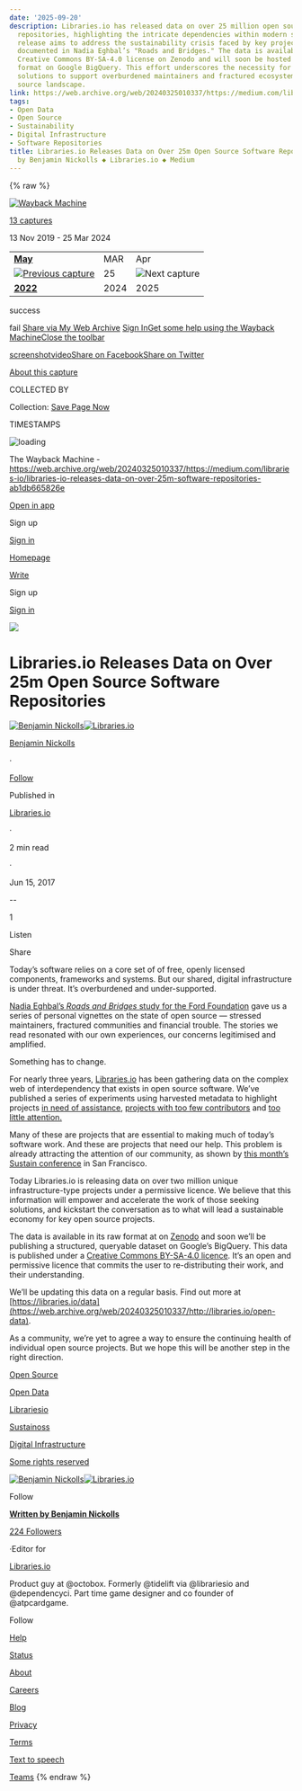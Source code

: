 ```yaml
---
date: '2025-09-20'
description: Libraries.io has released data on over 25 million open source software
  repositories, highlighting the intricate dependencies within modern software. This
  release aims to address the sustainability crisis faced by key projects, as previously
  documented in Nadia Eghbal’s "Roads and Bridges." The data is available under a
  Creative Commons BY-SA-4.0 license on Zenodo and will soon be hosted in a structured
  format on Google BigQuery. This effort underscores the necessity for community-driven
  solutions to support overburdened maintainers and fractured ecosystems in the open
  source landscape.
link: https://web.archive.org/web/20240325010337/https://medium.com/libraries-io/libraries-io-releases-data-on-over-25m-software-repositories-ab1db665826e
tags:
- Open Data
- Open Source
- Sustainability
- Digital Infrastructure
- Software Repositories
title: Libraries.io Releases Data on Over 25m Open Source Software Repositories ◆
  by Benjamin Nickolls ◆ Libraries.io ◆ Medium
---
```

{% raw %}

[![Wayback Machine](https://web-static.archive.org/_static/images/toolbar/wayback-toolbar-logo-200.png)](https://web.archive.org/web/ "Wayback Machine home page")

[13 captures](https://web.archive.org/web/20240325010337*/https://medium.com/libraries-io/libraries-io-releases-data-on-over-25m-software-repositories-ab1db665826e "See a list of every capture for this URL")

13 Nov 2019 - 25 Mar 2024

|     |     |     |
| --- | --- | --- |
| [**May**](https://web.archive.org/web/20230507184727/https://medium.com/libraries-io/libraries-io-releases-data-on-over-25m-software-repositories-ab1db665826e "07 May 2023") | MAR | Apr |
| [![Previous capture](https://web-static.archive.org/_static/images/toolbar/wm_tb_prv_on.png)](https://web.archive.org/web/20230507184727/https://medium.com/libraries-io/libraries-io-releases-data-on-over-25m-software-repositories-ab1db665826e "18:47:27 May 07, 2023") | 25 | ![Next capture](https://web-static.archive.org/_static/images/toolbar/wm_tb_nxt_off.png) |
| [**2022**](https://web.archive.org/web/20221231070229/https://medium.com/libraries-io/libraries-io-releases-data-on-over-25m-software-repositories-ab1db665826e "31 Dec 2022") | 2024 | 2025 |

success

fail
[Share via My Web Archive](https://web.archive.org/web/20240325010337/https://medium.com/libraries-io/libraries-io-releases-data-on-over-25m-software-repositories-ab1db665826e# "Share via My Web Archive") [Sign In](https://archive.org/account/login.php "Sign In")[Get some help using the Wayback Machine](https://help.archive.org/help/category/the-wayback-machine/ "Get some help using the Wayback Machine")[Close the toolbar](https://web.archive.org/web/20240325010337/https://medium.com/libraries-io/libraries-io-releases-data-on-over-25m-software-repositories-ab1db665826e#close "Close the toolbar")

[screenshot](https://web.archive.org/web/20240325010337/http://web.archive.org/screenshot/https://medium.com/libraries-io/libraries-io-releases-data-on-over-25m-software-repositories-ab1db665826e "screenshot")[video](https://web.archive.org/web/20240325010337/https://medium.com/libraries-io/libraries-io-releases-data-on-over-25m-software-repositories-ab1db665826e# "video")[Share on Facebook](https://web.archive.org/web/20240325010337/https://medium.com/libraries-io/libraries-io-releases-data-on-over-25m-software-repositories-ab1db665826e# "Share on Facebook")[Share on Twitter](https://web.archive.org/web/20240325010337/https://medium.com/libraries-io/libraries-io-releases-data-on-over-25m-software-repositories-ab1db665826e# "Share on Twitter")

[About this capture](https://web.archive.org/web/20240325010337/https://medium.com/libraries-io/libraries-io-releases-data-on-over-25m-software-repositories-ab1db665826e#expand)

COLLECTED BY

Collection: [Save Page Now](https://archive.org/details/save-page-now)

TIMESTAMPS

![loading](https://web-static.archive.org/_static/images/loading.gif)

The Wayback Machine - https://web.archive.org/web/20240325010337/https://medium.com/libraries-io/libraries-io-releases-data-on-over-25m-software-repositories-ab1db665826e

[Open in app](https://web.archive.org/web/20240325010337/https://rsci.app.link/?%24canonical_url=https%3A%2F%2Fmedium.com%2Fp%2Fab1db665826e&%7Efeature=LoOpenInAppButton&%7Echannel=ShowPostUnderCollection&source=---two_column_layout_nav----------------------------------)

Sign up

[Sign in](https://web.archive.org/web/20240325010337/https://medium.com/m/signin?operation=login&redirect=https%3A%2F%2Fmedium.com%2Flibraries-io%2Flibraries-io-releases-data-on-over-25m-software-repositories-ab1db665826e&source=post_page---two_column_layout_nav-----------------------global_nav-----------)

[Homepage](https://web.archive.org/web/20240325010337/https://medium.com/?source=---two_column_layout_nav----------------------------------)

[Write](https://web.archive.org/web/20240325010337/https://medium.com/m/signin?operation=register&redirect=https%3A%2F%2Fmedium.com%2Fnew-story&source=---two_column_layout_nav-----------------------new_post_topnav-----------)

Sign up

[Sign in](https://web.archive.org/web/20240325010337/https://medium.com/m/signin?operation=login&redirect=https%3A%2F%2Fmedium.com%2Flibraries-io%2Flibraries-io-releases-data-on-over-25m-software-repositories-ab1db665826e&source=post_page---two_column_layout_nav-----------------------global_nav-----------)

![](https://web.archive.org/web/20240325010337im_/https://miro.medium.com/v2/resize:fill:64:64/1*dmbNkD5D-u45r44go_cf0g.png)

# Libraries.io Releases Data on Over 25m Open Source Software Repositories

[![Benjamin Nickolls](https://web.archive.org/web/20240325010337im_/https://miro.medium.com/v2/resize:fill:88:88/0*N6MxOnI1wOIdWsEL.jpg)](https://web.archive.org/web/20240325010337/https://medium.com/@BenJam?source=post_page-----ab1db665826e--------------------------------)[![Libraries.io](https://web.archive.org/web/20240325010337im_/https://miro.medium.com/v2/resize:fill:48:48/1*_p8SM0qEpZSgmKB_jtAxrA.png)](https://web.archive.org/web/20240325010337/https://medium.com/libraries-io?source=post_page-----ab1db665826e--------------------------------)

[Benjamin Nickolls](https://web.archive.org/web/20240325010337/https://medium.com/@BenJam?source=post_page-----ab1db665826e--------------------------------)

·

[Follow](https://web.archive.org/web/20240325010337/https://medium.com/m/signin?actionUrl=https%3A%2F%2Fmedium.com%2F_%2Fsubscribe%2Fuser%2Fc4bf2f28fa69&operation=register&redirect=https%3A%2F%2Fmedium.com%2Flibraries-io%2Flibraries-io-releases-data-on-over-25m-software-repositories-ab1db665826e&user=Benjamin+Nickolls&userId=c4bf2f28fa69&source=post_page-c4bf2f28fa69----ab1db665826e---------------------post_header-----------)

Published in

[Libraries.io](https://web.archive.org/web/20240325010337/https://medium.com/libraries-io?source=post_page-----ab1db665826e--------------------------------)

·

2 min read

·

Jun 15, 2017

--

1

Listen

Share

Today’s software relies on a core set of of free, openly licensed components, frameworks and systems. But our shared, digital infrastructure is under threat. It’s overburdened and under-supported.

[Nadia Eghbal’s _Roads and Bridges_ study for the Ford Foundation](https://web.archive.org/web/20240325010337/https://www.fordfoundation.org/library/reports-and-studies/roads-and-bridges-the-unseen-labor-behind-our-digital-infrastructure/) gave us a series of personal vignettes on the state of open source — stressed maintainers, fractured communities and financial trouble. The stories we read resonated with our own experiences, our concerns legitimised and amplified.

Something has to change.

For nearly three years, [Libraries.io](https://web.archive.org/web/20240325010337/https://libraries.io/) has been gathering data on the complex web of interdependency that exists in open source software. We’ve published a series of experiments using harvested metadata to highlight projects [in need of assistance](https://web.archive.org/web/20240325010337/https://libraries.io/help-wanted), [projects with too few contributors](https://web.archive.org/web/20240325010337/https://libraries.io/bus-factor) and [too little attention.](https://web.archive.org/web/20240325010337/https://libraries.io/digital-infrastructure)

Many of these are projects that are essential to making much of today’s software work. And these are projects that need our help. This problem is already attracting the attention of our community, as shown by [this month’s Sustain conference](https://web.archive.org/web/20240325010337/https://sustainoss.org/) in San Francisco.

Today Libraries.io is releasing data on over two million unique infrastructure-type projects under a permissive licence. We believe that this information will empower and accelerate the work of those seeking solutions, and kickstart the conversation as to what will lead a sustainable economy for key open source projects.

The data is available in its raw format at on [Zenodo](https://web.archive.org/web/20240325010337/https://zenodo.org/record/808273) and soon we’ll be publishing a structured, queryable dataset on Google’s BigQuery. This data is published under a [Creative Commons BY-SA-4.0 licence](https://web.archive.org/web/20240325010337/https://creativecommons.org/licenses/by-sa/4.0/). It’s an open and permissive licence that commits the user to re-distributing their work, and their understanding.

We’ll be updating this data on a regular basis. Find out more at [https://libraries.io/data](https://web.archive.org/web/20240325010337/http://libraries.io/open-data).

As a community, we’re yet to agree a way to ensure the continuing health of individual open source projects. But we hope this will be another step in the right direction.

[Open Source](https://web.archive.org/web/20240325010337/https://medium.com/tag/open-source?source=post_page-----ab1db665826e---------------open_source-----------------)

[Open Data](https://web.archive.org/web/20240325010337/https://medium.com/tag/open-data?source=post_page-----ab1db665826e---------------open_data-----------------)

[Librariesio](https://web.archive.org/web/20240325010337/https://medium.com/tag/librariesio?source=post_page-----ab1db665826e---------------librariesio-----------------)

[Sustainoss](https://web.archive.org/web/20240325010337/https://medium.com/tag/sustainoss?source=post_page-----ab1db665826e---------------sustainoss-----------------)

[Digital Infrastructure](https://web.archive.org/web/20240325010337/https://medium.com/tag/digital-infrastructure?source=post_page-----ab1db665826e---------------digital_infrastructure-----------------)

[Some rights reserved](https://web.archive.org/web/20240325010337/https://creativecommons.org/licenses/by-sa/4.0/)

[![Benjamin Nickolls](https://web.archive.org/web/20240325010337im_/https://miro.medium.com/v2/resize:fill:144:144/0*N6MxOnI1wOIdWsEL.jpg)](https://web.archive.org/web/20240325010337/https://medium.com/@BenJam?source=post_page-----ab1db665826e--------------------------------)[![Libraries.io](https://web.archive.org/web/20240325010337im_/https://miro.medium.com/v2/resize:fill:64:64/1*_p8SM0qEpZSgmKB_jtAxrA.png)](https://web.archive.org/web/20240325010337/https://medium.com/libraries-io?source=post_page-----ab1db665826e--------------------------------)

Follow

[**Written by Benjamin Nickolls**](https://web.archive.org/web/20240325010337/https://medium.com/@BenJam?source=post_page-----ab1db665826e--------------------------------)

[224 Followers](https://web.archive.org/web/20240325010337/https://medium.com/@BenJam/followers?source=post_page-----ab1db665826e--------------------------------)

·Editor for

[Libraries.io](https://web.archive.org/web/20240325010337/https://medium.com/libraries-io?source=post_page-----ab1db665826e--------------------------------)

Product guy at @octobox. Formerly @tidelift via @librariesio and @dependencyci. Part time game designer and co founder of @atpcardgame.

Follow

[Help](https://web.archive.org/web/20240325010337/https://help.medium.com/hc/en-us?source=post_page-----ab1db665826e--------------------------------)

[Status](https://web.archive.org/web/20240325010337/https://medium.statuspage.io/?source=post_page-----ab1db665826e--------------------------------)

[About](https://web.archive.org/web/20240325010337/https://medium.com/about?autoplay=1&source=post_page-----ab1db665826e--------------------------------)

[Careers](https://web.archive.org/web/20240325010337/https://medium.com/jobs-at-medium/work-at-medium-959d1a85284e?source=post_page-----ab1db665826e--------------------------------)

[Blog](https://web.archive.org/web/20240325010337/https://blog.medium.com/?source=post_page-----ab1db665826e--------------------------------)

[Privacy](https://web.archive.org/web/20240325010337/https://policy.medium.com/medium-privacy-policy-f03bf92035c9?source=post_page-----ab1db665826e--------------------------------)

[Terms](https://web.archive.org/web/20240325010337/https://policy.medium.com/medium-terms-of-service-9db0094a1e0f?source=post_page-----ab1db665826e--------------------------------)

[Text to speech](https://web.archive.org/web/20240325010337/https://speechify.com/medium?source=post_page-----ab1db665826e--------------------------------)

[Teams](https://web.archive.org/web/20240325010337/https://medium.com/business?source=post_page-----ab1db665826e--------------------------------)
{% endraw %}
